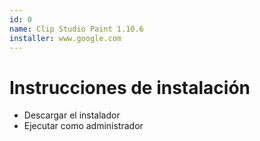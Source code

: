 ```yaml
---
id: 0
name: Clip Studio Paint 1.10.6
installer: www.google.com
---
```


# Instrucciones de instalación

- Descargar el instalador
- Ejecutar como administrador
